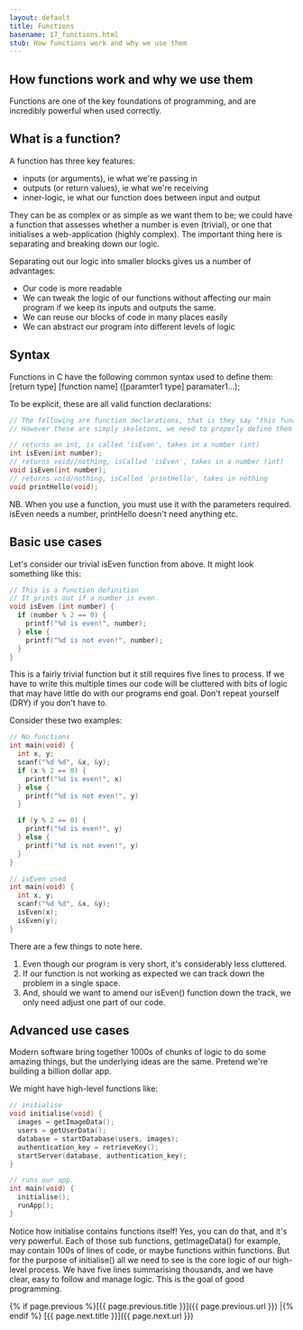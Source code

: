 ```yaml
---
layout: default
title: Functions
basename: 17_functions.html
stub: How functions work and why we use them
---
```

## How functions work and why we use them

Functions are one of the key foundations of programming, and are incredibly powerful
when used correctly.

## What is a function?
A function has three key features:
* inputs (or arguments), ie what we're passing in
* outputs (or return values), ie what we're receiving
* inner-logic, ie what our function does between input and output

They can be as complex or as simple as we want them to be; we could have a function that
assesses whether a number is even (trivial), or one that initialises a web-application (highly complex). The important thing here is separating and breaking down our logic.

Separating out our logic into smaller blocks gives us a number of advantages:
* Our code is more readable
* We can tweak the logic of our functions without affecting our main program if we keep its inputs and outputs the same.
* We can reuse our blocks of code in many places easily
* We can abstract our program into different levels of logic

## Syntax
Functions in C have the following common syntax used to define them:
[return type] [function name] ([paramter1 type] paramater1...);

To be explicit, these are all valid function declarations:
```c
// The following are function declarations, that is they say "this function exists"
// However these are simply skeletons, we need to properly define them to make them valid.

// returns an int, is called 'isEven', takes in a number (int)
int isEven(int number);
// returns void//nothing, isCalled 'isEven', takes in a number (int)
void isEven(int number);
// returns void/nothing, isCalled 'printHello', takes in nothing
void printHello(void);
```
NB. When you use a function, you must use it with the parameters required. isEven needs
a number, printHello doesn't need anything etc.

## Basic use cases
Let's consider our trivial isEven function from above. It might look something like this:
```c
// This is a function definition
// It prints out if a number is even
void isEven (int number) {
  if (number % 2 == 0) {
    printf("%d is even!", number);
  } else {
    printf("%d is not even!", number);
  }
}
```
This is a fairly trivial function but it still requires five lines to process. If we
have to write this multiple times our code will be cluttered with bits of logic that
may have little do with our programs end goal. Don't repeat yourself (DRY) if you don't
have to.

Consider these two examples:
```c
// No functions
int main(void) {
  int x, y;
  scanf("%d %d", &x, &y);
  if (x % 2 == 0) {
    printf("%d is even!", x)
  } else {
    printf("%d is not even!", y)
  }

  if (y % 2 == 0) {
    printf("%d is even!", y)
  } else {
    printf("%d is not even!", y)
  }
}

// isEven used
int main(void) {
  int x, y;
  scanf("%d %d", &x, &y);
  isEven(x);
  isEven(y);
}
```
There are a few things to note here.
1. Even though our program is very short, it's considerably less cluttered.
2. If our function is not working as expected we can track down the problem in a single space.
3. And, should we want to amend our isEven() function down the track, we only need adjust one part of our code.

## Advanced use cases
Modern software bring together 1000s of chunks of logic to do some amazing things, but the underlying ideas are the same. Pretend we're building a billion dollar app.

We might have high-level functions like:
```c
// initialise
void initialise(void) {
  images = getImageData();
  users = getUserData();
  database = startDatabase(users, images);
  authentication_key = retrieveKey();
  startServer(database, authentication_key);
}

// runs our app.
int main(void) {
  initialise();
  runApp();
}
```
Notice how initialise contains functions itself! Yes, you can do that, and it's very powerful.
Each of those sub functions, getImageData() for example, may contain 100s of lines of code, or
maybe functions within functions. But for the purpose of initialise() all we need to see is the
core logic of our high-level process. We have five lines summarising thousands, and we have clear, easy to follow and manage logic. This is the goal of good programming.


{% if page.previous %}[{{ page.previous.title }}]({{ page.previous.url }})
\|{% endif %} [{{ page.next.title }}]({{ page.next.url }})

